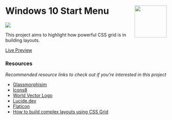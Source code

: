# Windows 10 Start Menu <img align="right" src="https://user-images.githubusercontent.com/62628408/128092983-47c7be1b-c747-4727-9483-baca3dc891a5.png" width="100px">
<img src="https://user-images.githubusercontent.com/62628408/128295307-331fd05d-e817-454e-a08a-a55f384c2f6f.png">

<p>This project aims to highlight how powerful CSS grid is in building layouts.</p>

<a href="https://windows-10-start-menu-rahil1202.netlify.app/">Live Preview</a>

### **Resources**
_Recommended resource links to check out if you're interested in this project_
- <a href="https://glassmorphism.com/">Glassmorphisim</a>
- <a href="https://icons8.com/">Icons8</a>
- <a href="https://worldvectorlogo.com/">World Vector Logo</a>
- <a href="https://lucide.dev/">Lucide.dev</a>
- <a href="https://www.flaticon.com/">Flaticon</a>
- <a href="https://github.com/Evavic44/learn-css/tree/main/CSS%20Grid/How%20to%20build%20complex%20layouts%20using%20CSS%20Grid">How to build complex layouts using CSS Grid</a>

</br>




